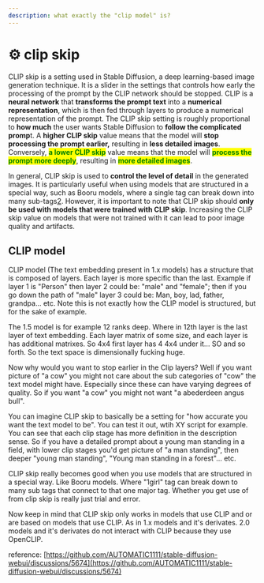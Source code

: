 ```yaml
---
description: what exactly the "clip model" is?
---
```


# ⚙ clip skip

CLIP skip is a setting used in Stable Diffusion, a deep learning-based image generation technique. It is a slider in the settings that controls how early the processing of the prompt by the CLIP network should be stopped. CLIP is a **neural network** that **transforms the prompt text** into a **numerical representation**, which is then fed through layers to produce a numerical representation of the prompt. The CLIP skip setting is roughly proportional to **how much** the user wants Stable Diffusion to **follow the complicated promp**t. A **higher CLIP skip** value means that the model will **stop processing the prompt earlier,** resulting in **less detailed images**. Conversely, <mark style="color:green;">**a lower CLIP skip**</mark> value means that the model will <mark style="color:green;">**process the prompt more deeply**</mark>, resulting in <mark style="color:green;">**more detailed images**</mark>.

In general, CLIP skip is used to **control the level of detail** in the generated images. It is particularly useful when using models that are structured in a special way, such as Booru models, where a single tag can break down into many sub-tags[2](https://github.com/AUTOMATIC1111/stable-diffusion-webui/discussions/5674). However, it is important to note that CLIP skip should **only be used with models that were trained with CLIP skip**. Increasing the CLIP skip value on models that were not trained with it can lead to poor image quality and artifacts.

## CLIP model

CLIP model (The text embedding present in 1.x models) has a structure that is composed of layers. Each layer is more specific than the last. Example if layer 1 is "Person" then layer 2 could be: "male" and "female"; then if you go down the path of "male" layer 3 could be: Man, boy, lad, father, grandpa... etc. Note this is not exactly how the CLIP model is structured, but for the sake of example.

The 1.5 model is for example 12 ranks deep. Where in 12th layer is the last layer of text embedding. Each layer matrix of some size, and each layer is has additional matrixes. So 4x4 first layer has 4 4x4 under it... SO and so forth. So the text space is dimensionally fucking huge.

Now why would you want to stop earlier in the Clip layers? Well if you want picture of "a cow" you might not care about the sub categories of "cow" the text model might have. Especially since these can have varying degrees of quality. So if you want "a cow" you might not want "a abederdeen angus bull".

You can imagine CLIP skip to basically be a setting for "how accurate you want the text model to be". You can test it out, wtih XY script for example. You can see that each clip stage has more definition in the description sense. So if you have a detailed prompt about a young man standing in a field, with lower clip stages you'd get picture of "a man standing", then deeper "young man standing", "Young man standing in a forest"... etc.

CLIP skip really becomes good when you use models that are structured in a special way. Like Booru models. Where "1girl" tag can break down to many sub tags that connect to that one major tag. Whether you get use of from clip skip is really just trial and error.

Now keep in mind that CLIP skip only works in models that use CLIP and or are based on models that use CLIP. As in 1.x models and it's derivates. 2.0 models and it's derivates do not interact with CLIP because they use OpenCLIP.

reference: [https://github.com/AUTOMATIC1111/stable-diffusion-webui/discussions/5674](https://github.com/AUTOMATIC1111/stable-diffusion-webui/discussions/5674)
